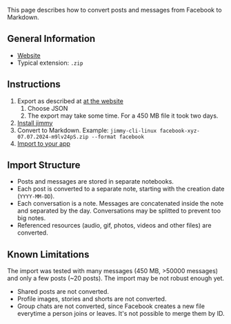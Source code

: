 This page describes how to convert posts and messages from Facebook to Markdown.

## General Information

- [Website](https://www.facebook.com/)
- Typical extension: `.zip`

## Instructions

1. Export as described at [at the website](https://www.facebook.com/help/212802592074644/)
    1. Choose JSON
    2. The export may take some time. For a 450 MB file it took two days.
2. [Install jimmy](../index.md#installation)
3. Convert to Markdown. Example: `jimmy-cli-linux facebook-xyz-07.07.2024-m9lv24pS.zip --format facebook`
4. [Import to your app](../import_instructions.md)

## Import Structure

- Posts and messages are stored in separate notebooks.
- Each post is converted to a separate note, starting with the creation date (`YYYY-MM-DD`).
- Each conversation is a note. Messages are concatenated inside the note and separated by the day. Conversations may be splitted to prevent too big notes.
- Referenced resources (audio, gif, photos, videos and other files) are converted.

## Known Limitations

The import was tested with many messages (450 MB, >50000 messages) and only a few posts (~20 posts). The import may be not robust enough yet.

- Shared posts are not converted.
- Profile images, stories and shorts are not converted.
- Group chats are not converted, since Facebook creates a new file everytime a person joins or leaves. It's not possible to merge them by ID.
